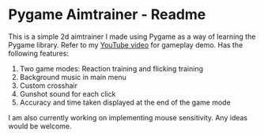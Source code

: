 # Pygame Aimtrainer - Readme

This is a simple 2d aimtrainer I made using Pygame as a way of learning the Pygame library. Refer to my [YouTube video](https://youtu.be/E-lZnliilaY) for gameplay demo. Has the following features:

1. Two game modes: Reaction training and flicking training
2. Background music in main menu
3. Custom crosshair
4. Gunshot sound for each click
5. Accuracy and time taken displayed at the end of the game mode

I am also currently working on implementing mouse sensitivity. Any ideas would be welcome.
